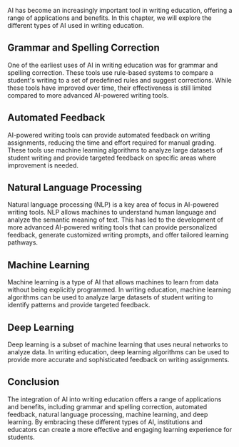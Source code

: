

AI has become an increasingly important tool in writing education, offering a range of applications and benefits. In this chapter, we will explore the different types of AI used in writing education.

Grammar and Spelling Correction
-------------------------------

One of the earliest uses of AI in writing education was for grammar and spelling correction. These tools use rule-based systems to compare a student's writing to a set of predefined rules and suggest corrections. While these tools have improved over time, their effectiveness is still limited compared to more advanced AI-powered writing tools.

Automated Feedback
------------------

AI-powered writing tools can provide automated feedback on writing assignments, reducing the time and effort required for manual grading. These tools use machine learning algorithms to analyze large datasets of student writing and provide targeted feedback on specific areas where improvement is needed.

Natural Language Processing
---------------------------

Natural language processing (NLP) is a key area of focus in AI-powered writing tools. NLP allows machines to understand human language and analyze the semantic meaning of text. This has led to the development of more advanced AI-powered writing tools that can provide personalized feedback, generate customized writing prompts, and offer tailored learning pathways.

Machine Learning
----------------

Machine learning is a type of AI that allows machines to learn from data without being explicitly programmed. In writing education, machine learning algorithms can be used to analyze large datasets of student writing to identify patterns and provide targeted feedback.

Deep Learning
-------------

Deep learning is a subset of machine learning that uses neural networks to analyze data. In writing education, deep learning algorithms can be used to provide more accurate and sophisticated feedback on writing assignments.

Conclusion
----------

The integration of AI into writing education offers a range of applications and benefits, including grammar and spelling correction, automated feedback, natural language processing, machine learning, and deep learning. By embracing these different types of AI, institutions and educators can create a more effective and engaging learning experience for students.


